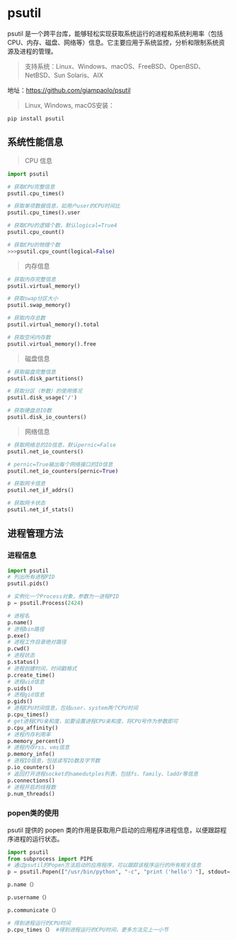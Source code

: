 # psutil
psutil 是一个跨平台库，能够轻松实现获取系统运行的进程和系统利用率（包括CPU、内存、磁盘、网络等）信息。它主要应用于系统监控，分析和限制系统资源及进程的管理。
>支持系统：Linux、Windows、macOS、FreeBSD、OpenBSD、NetBSD、Sun Solaris、AIX

地址：https://github.com/giampaolo/psutil

>Linux, Windows, macOS安装：
```shell
pip install psutil
```

## 系统性能信息
>CPU 信息
```python
import psutil

# 获取CPU完整信息
psutil.cpu_times()

# 获取单项数据信息，如用户user的CPU时间比
psutil.cpu_times().user

# 获取CPU的逻辑个数，默认logical=True4
psutil.cpu_count()

# 获取CPU的物理个数
>>>psutil.cpu_count(logical=False)
```

>内存信息
```python
# 获取内存完整信息
psutil.virtual_memory()

# 获取swap分区大小
psutil.swap_memory()

# 获取内存总数
psutil.virtual_memory().total

# 获取空闲内存数
psutil.virtual_memory().free
```

>磁盘信息
```python
# 获取磁盘完整信息
psutil.disk_partitions()

# 获取分区（参数）的使用情况
psutil.disk_usage('/')

# 获取硬盘总IO数
psutil.disk_io_counters()
```

>网络信息
```python
# 获取网络总的IO信息，默认pernic=False
psutil.net_io_counters()

# pernic=True输出每个网络接口的IO信息
psutil.net_io_counters(pernic=True)

# 获取网卡信息
psutil.net_if_addrs()

# 获取网卡状态
psutil.net_if_stats()
```

## 进程管理方法

### 进程信息
```python
import psutil
# 列出所有进程PID
psutil.pids()

# 实例化一个Process对象，参数为一进程PID
p = psutil.Process(2424)

# 进程名
p.name() 
# 进程bin路径
p.exe()
# 进程工作目录绝对路径
p.cwd() 
# 进程状态
p.status()
# 进程创建时间，时间戳格式
p.create_time()
# 进程uid信息
p.uids()
# 进程gid信息
p.gids()
# 进程CPU时间信息，包括user、system两个CPU时间
p.cpu_times()
# get进程CPU亲和度，如要设置进程CPU亲和度，将CPU号作为参数即可
p.cpu_affinity()
# 进程内存利用率
p.memory_percent()
# 进程内存rss、vms信息
p.memory_info()
# 进程IO信息，包括读写IO数及字节数
p.io_counters()
# 返回打开进程socket的namedutples列表，包括fs、family、laddr等信息
p.connections()
# 进程开启的线程数
p.num_threads()
```

### popen类的使用
psutil 提供的 popen 类的作用是获取用户启动的应用程序进程信息，以便跟踪程序进程的运行状态。
```python
import psutil
from subprocess import PIPE
# 通过psutil的Popen方法启动的应用程序，可以跟踪该程序运行的所有相关信息
p = psutil.Popen(["/usr/bin/python", "-c", "print（'hello'）"], stdout=PIPE)

p.name（）

p.username（）

p.communicate（）

# 得到进程运行的CPU时间
p.cpu_times（） #得到进程运行的CPU时间，更多方法见上一小节
```
